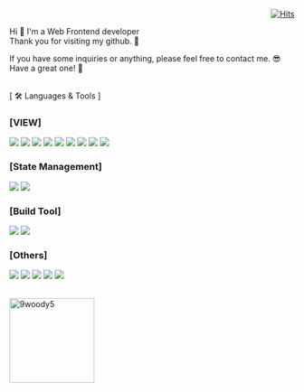 <div align="right">
  
[![Hits](https://hits.seeyoufarm.com/api/count/incr/badge.svg?url=https%3A%2F%2Fgithub.com%2F9woody5&count_bg=%23D76601&title_bg=%234F4F4F&icon=&icon_color=%23E7E7E7&title=hits&edge_flat=false)](https://hits.seeyoufarm.com)

</div>


Hi 👋 I'm a Web Frontend developer <br/>
Thank you for visiting my github. 🚀 <br/>

If you have some inquiries or anything, please feel free to contact me. 😎 <br/>
Have a great one! 🤩 
<br/>
<br/>

[ 🛠 Languages & Tools ]

### [VIEW]
<img src="https://img.shields.io/badge/HTML5-E34F26.svg?style=flat&logo=HTML5&logoColor=white"> <img src="https://img.shields.io/badge/CSS3-1572B6?style=flat&logo=css3&logoColor=white"> <img src="https://img.shields.io/badge/Scss-CC6699?style=flat&logo=Sass&logoColor=white"/> <img src="https://img.shields.io/badge/JavaScript-F7DF1E?style=flat&logo=javascript&logoColor=black"> <img src="https://img.shields.io/badge/jQuery-0769AD?style=flat&logo=jQuery&logoColor=white"/> <img src="https://img.shields.io/badge/TypeScript-007ACC?style=flat&logo=typescript&logoColor=white"> <img src="https://img.shields.io/badge/React-20232A?style=flat&logo=react&logoColor=61DAFB"> <img src="https://img.shields.io/badge/StyledComponent-DB7093?style=flat&logo=styledComponents&logoColor=white"> <img src="https://img.shields.io/badge/TailwindCSS-06B6D4?style=flat&logo=tailwindCSS&logoColor=white">

### [State Management]
<img src="https://img.shields.io/badge/ReactQuery-FF4154?style=flat&logo=reactquery&logoColor=white"> <img src="https://img.shields.io/badge/Recoil-3578E5?style=flat&logo=recoil&logoColor=white">

### [Build Tool]
<img src="https://img.shields.io/badge/CreateReactApp-0080FF?style=flat&logo=createreactapp&logoColor=white"> <img src="https://img.shields.io/badge/Vite-646CFF?style=flat&logo=vite&logoColor=white">

### [Others]
<img src="https://img.shields.io/badge/Git-F05032?style=flat&logo=git&logoColor=white"> <img src="https://img.shields.io/badge/Gitlab-FC6D26?style=flat&logo=gitlab&logoColor=white"> <img src="https://img.shields.io/badge/JiraSoftware-0052CC?style=flat&logo=jirasoftware&logoColor=white"> <img src="https://img.shields.io/badge/Figma-F24E1E?style=flat&logo=figma&logoColor=white"> <img src="https://img.shields.io/badge/AdobeXD-FF61F6?style=flat&logo=adobexd&logoColor=white">
<br/>
<br/>

<img align="left" src="https://github-readme-stats.vercel.app/api?username=9woody5&show_icons=true&locale=en&theme=react" alt="9woody5" height="150px"/>
